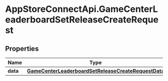# AppStoreConnectApi.GameCenterLeaderboardSetReleaseCreateRequest

## Properties

Name | Type | Description | Notes
------------ | ------------- | ------------- | -------------
**data** | [**GameCenterLeaderboardSetReleaseCreateRequestData**](GameCenterLeaderboardSetReleaseCreateRequestData.md) |  | 


